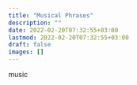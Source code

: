 ```yaml
---
title: "Musical Phrases"
description: ""
date: 2022-02-20T07:32:55+03:00
lastmod: 2022-02-20T07:32:55+03:00
draft: false
images: []
---
```

music
